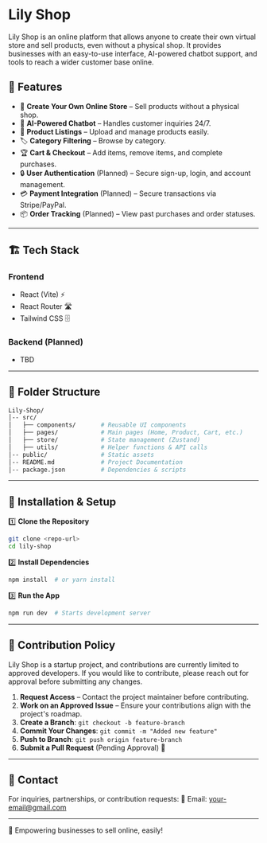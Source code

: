 # Lily Shop

Lily Shop is an online platform that allows anyone to create their own virtual store and sell products, even without a physical shop. It provides businesses with an easy-to-use interface, AI-powered chatbot support, and tools to reach a wider customer base online.

## 🚀 Features

- 🏬 **Create Your Own Online Store** – Sell products without a physical shop.
- 🤖 **AI-Powered Chatbot** – Handles customer inquiries 24/7.
- 🛒 **Product Listings** – Upload and manage products easily.
- 🏷️ **Category Filtering** – Browse by category.
- 🏆 **Cart & Checkout** – Add items, remove items, and complete purchases.
- 🔒 **User Authentication** (Planned) – Secure sign-up, login, and account management.
- 💳 **Payment Integration** (Planned) – Secure transactions via Stripe/PayPal.
- 📦 **Order Tracking** (Planned) – View past purchases and order statuses.

---

## 🏗️ Tech Stack

### **Frontend**

- React (Vite) ⚡
- React Router 🛣️
- Tailwind CSS 🗄️

### **Backend** (Planned)

- TBD

---

## 📂 Folder Structure

```bash
Lily-Shop/
│-- src/
│   ├── components/       # Reusable UI components
│   ├── pages/            # Main pages (Home, Product, Cart, etc.)
│   ├── store/            # State management (Zustand)
│   ├── utils/            # Helper functions & API calls
│-- public/               # Static assets
│-- README.md             # Project Documentation
│-- package.json          # Dependencies & scripts
```

---

## 🔧 Installation & Setup

1️⃣ **Clone the Repository**

```sh
git clone <repo-url>
cd lily-shop
```

2️⃣ **Install Dependencies**

```sh
npm install  # or yarn install
```

3️⃣ **Run the App**

```sh
npm run dev  # Starts development server
```

---

## 📌 Contribution Policy

Lily Shop is a startup project, and contributions are currently limited to approved developers. If you would like to contribute, please reach out for approval before submitting any changes.

1. **Request Access** – Contact the project maintainer before contributing.
2. **Work on an Approved Issue** – Ensure your contributions align with the project's roadmap.
3. **Create a Branch**: `git checkout -b feature-branch`
4. **Commit Your Changes**: `git commit -m "Added new feature"`
5. **Push to Branch**: `git push origin feature-branch`
6. **Submit a Pull Request** (Pending Approval) 🚀

---

## 📩 Contact

For inquiries, partnerships, or contribution requests: 📧 Email: [your-email@gmail.com](mailto:your-email@gmail.com)

---

🚀 Empowering businesses to sell online, easily!

